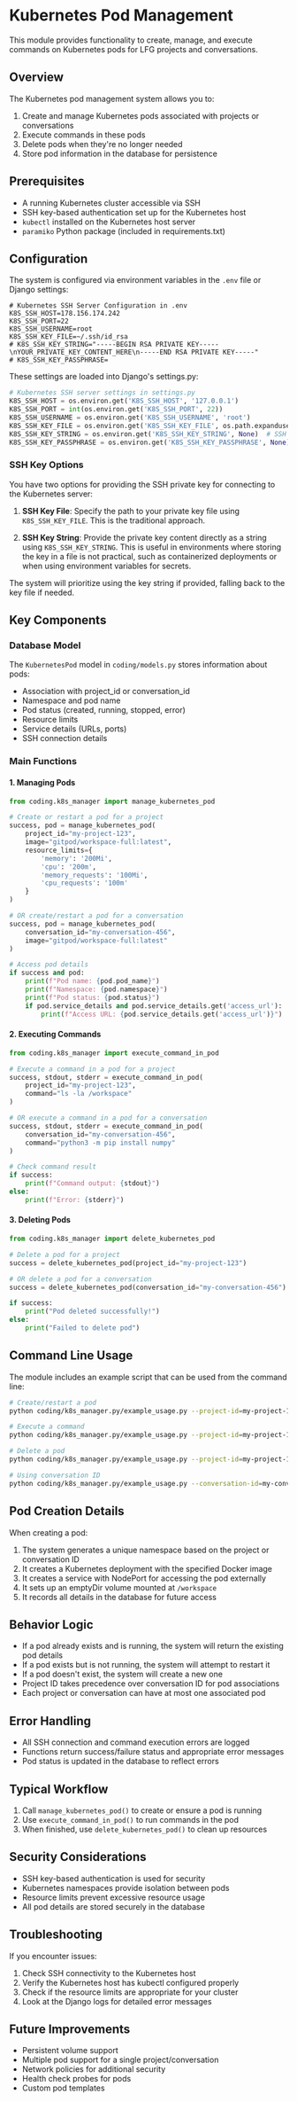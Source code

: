 # Kubernetes Pod Management

This module provides functionality to create, manage, and execute commands on Kubernetes pods for LFG projects and conversations.

## Overview

The Kubernetes pod management system allows you to:

1. Create and manage Kubernetes pods associated with projects or conversations
2. Execute commands in these pods
3. Delete pods when they're no longer needed
4. Store pod information in the database for persistence

## Prerequisites

- A running Kubernetes cluster accessible via SSH
- SSH key-based authentication set up for the Kubernetes host
- `kubectl` installed on the Kubernetes host server
- `paramiko` Python package (included in requirements.txt)

## Configuration

The system is configured via environment variables in the `.env` file or Django settings:

```
# Kubernetes SSH Server Configuration in .env
K8S_SSH_HOST=178.156.174.242
K8S_SSH_PORT=22
K8S_SSH_USERNAME=root
K8S_SSH_KEY_FILE=~/.ssh/id_rsa
# K8S_SSH_KEY_STRING="-----BEGIN RSA PRIVATE KEY-----\nYOUR_PRIVATE_KEY_CONTENT_HERE\n-----END RSA PRIVATE KEY-----"
# K8S_SSH_KEY_PASSPHRASE=
```

These settings are loaded into Django's settings.py:

```python
# Kubernetes SSH server settings in settings.py
K8S_SSH_HOST = os.environ.get('K8S_SSH_HOST', '127.0.0.1')
K8S_SSH_PORT = int(os.environ.get('K8S_SSH_PORT', 22))
K8S_SSH_USERNAME = os.environ.get('K8S_SSH_USERNAME', 'root')
K8S_SSH_KEY_FILE = os.environ.get('K8S_SSH_KEY_FILE', os.path.expanduser('~/.ssh/id_rsa'))
K8S_SSH_KEY_STRING = os.environ.get('K8S_SSH_KEY_STRING', None)  # SSH private key as a string
K8S_SSH_KEY_PASSPHRASE = os.environ.get('K8S_SSH_KEY_PASSPHRASE', None)
```

### SSH Key Options

You have two options for providing the SSH private key for connecting to the Kubernetes server:

1. **SSH Key File**: Specify the path to your private key file using `K8S_SSH_KEY_FILE`. This is the traditional approach.
   
2. **SSH Key String**: Provide the private key content directly as a string using `K8S_SSH_KEY_STRING`. This is useful in environments where storing the key in a file is not practical, such as containerized deployments or when using environment variables for secrets.

The system will prioritize using the key string if provided, falling back to the key file if needed.

## Key Components

### Database Model

The `KubernetesPod` model in `coding/models.py` stores information about pods:

- Association with project_id or conversation_id
- Namespace and pod name
- Pod status (created, running, stopped, error)
- Resource limits
- Service details (URLs, ports)
- SSH connection details

### Main Functions

#### 1. Managing Pods

```python
from coding.k8s_manager import manage_kubernetes_pod

# Create or restart a pod for a project
success, pod = manage_kubernetes_pod(
    project_id="my-project-123",
    image="gitpod/workspace-full:latest",
    resource_limits={
        'memory': '200Mi',
        'cpu': '200m',
        'memory_requests': '100Mi',
        'cpu_requests': '100m'
    }
)

# OR create/restart a pod for a conversation
success, pod = manage_kubernetes_pod(
    conversation_id="my-conversation-456",
    image="gitpod/workspace-full:latest"
)

# Access pod details
if success and pod:
    print(f"Pod name: {pod.pod_name}")
    print(f"Namespace: {pod.namespace}")
    print(f"Pod status: {pod.status}")
    if pod.service_details and pod.service_details.get('access_url'):
        print(f"Access URL: {pod.service_details.get('access_url')}")
```

#### 2. Executing Commands

```python
from coding.k8s_manager import execute_command_in_pod

# Execute a command in a pod for a project
success, stdout, stderr = execute_command_in_pod(
    project_id="my-project-123",
    command="ls -la /workspace"
)

# OR execute a command in a pod for a conversation
success, stdout, stderr = execute_command_in_pod(
    conversation_id="my-conversation-456",
    command="python3 -m pip install numpy"
)

# Check command result
if success:
    print(f"Command output: {stdout}")
else:
    print(f"Error: {stderr}")
```

#### 3. Deleting Pods

```python
from coding.k8s_manager import delete_kubernetes_pod

# Delete a pod for a project
success = delete_kubernetes_pod(project_id="my-project-123")

# OR delete a pod for a conversation
success = delete_kubernetes_pod(conversation_id="my-conversation-456")

if success:
    print("Pod deleted successfully!")
else:
    print("Failed to delete pod")
```

## Command Line Usage

The module includes an example script that can be used from the command line:

```bash
# Create/restart a pod
python coding/k8s_manager.py/example_usage.py --project-id=my-project-123 --action=create

# Execute a command
python coding/k8s_manager.py/example_usage.py --project-id=my-project-123 --action=execute --command="ls -la"

# Delete a pod
python coding/k8s_manager.py/example_usage.py --project-id=my-project-123 --action=delete

# Using conversation ID
python coding/k8s_manager.py/example_usage.py --conversation-id=my-conversation-456 --action=create
```

## Pod Creation Details

When creating a pod:

1. The system generates a unique namespace based on the project or conversation ID
2. It creates a Kubernetes deployment with the specified Docker image
3. It creates a service with NodePort for accessing the pod externally
4. It sets up an emptyDir volume mounted at `/workspace`
5. It records all details in the database for future access

## Behavior Logic

- If a pod already exists and is running, the system will return the existing pod details
- If a pod exists but is not running, the system will attempt to restart it
- If a pod doesn't exist, the system will create a new one
- Project ID takes precedence over conversation ID for pod associations
- Each project or conversation can have at most one associated pod

## Error Handling

- All SSH connection and command execution errors are logged
- Functions return success/failure status and appropriate error messages
- Pod status is updated in the database to reflect errors

## Typical Workflow

1. Call `manage_kubernetes_pod()` to create or ensure a pod is running
2. Use `execute_command_in_pod()` to run commands in the pod
3. When finished, use `delete_kubernetes_pod()` to clean up resources

## Security Considerations

- SSH key-based authentication is used for security
- Kubernetes namespaces provide isolation between pods
- Resource limits prevent excessive resource usage
- All pod details are stored securely in the database

## Troubleshooting

If you encounter issues:

1. Check SSH connectivity to the Kubernetes host
2. Verify the Kubernetes host has kubectl configured properly
3. Check if the resource limits are appropriate for your cluster
4. Look at the Django logs for detailed error messages

## Future Improvements

- Persistent volume support
- Multiple pod support for a single project/conversation
- Network policies for additional security
- Health check probes for pods
- Custom pod templates 